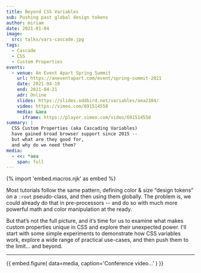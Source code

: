 ```yaml
---
title: Beyond CSS Variables
sub: Pushing past global design tokens
author: miriam
date: 2021-01-04
image:
  src: talks/vars-cascade.jpg
tags:
  - Cascade
  - CSS
  - Custom Properties
events:
  - venue: An Event Apart Spring Summit
    url: https://aneventapart.com/event/spring-summit-2021
    date: 2021-04-19
    end: 2021-04-21
    adr: Online
    slides: https://slides.oddbird.net/variables/aea2104/
    video: https://vimeo.com/691514550
    media: &aea
      iframe: https://player.vimeo.com/video/691514550
summary: |
  CSS Custom Properties (aka Cascading Variables)
  have gained broad browser support since 2015 --
  but what are they good for,
  and why do we need them?
media:
  - <<: *aea
    span: full
---
```

{% import 'embed.macros.njk' as embed %}

Most tutorials follow the same pattern,
defining color & size “design tokens” on a `:root` pseudo-class,
and then using them globally.
The problem is, we could already do that in pre-processors --
and do so with much more powerful math and color manipulation at the ready.

But that’s not the full picture,
and it’s time for us to examine
what makes custom properties unique in CSS
and explore their unexpected power.
I'll start with some simple experiments
to demonstrate how CSS variables work,
explore a wide range of practical use-cases,
and then push them to the limit... and beyond.

------

{{ embed.figure(
  data=media,
  caption='Conference video...'
) }}
